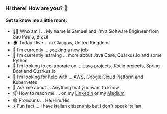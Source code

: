 ### Hi there! How are you? 👋

#### Get to know me a little more:

- 👨‍💻 Who am I ... My name is Samuel and I'm a Software Engineer from São Paulo, Brazil
- 🏠 Today I live ... in Glasgow, United Kingdom
- 🔭 I’m currently ... seeking a new job
- 🌱 I’m currently learning ... more about Java Core, Quarkus.io and some Python
- 👯 I’m looking to collaborate on ... Java projects, Kotlin projects, Spring Boot and Quarkus.io
- 🤔 I’m looking for help with ... AWS, Google Cloud Platform and Kubernetes
- 💬 Ask me about ... Anything that you want to know
- 📫 How to reach me ... on my [LinkedIn](https://www.linkedin.com/in/samuelcatalano/) or my [Medium](https://medium.com/@samuelcatalano)
- 😄 Pronouns ... He/Him/His
- ⚡ Fun fact ... I have Italian citizenship but I don't speak Italian
